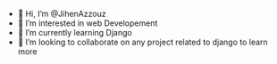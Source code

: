 - 👋 Hi, I’m @JihenAzzouz
- 👀 I’m interested in web Developement
- 🌱 I’m currently learning Django
- 💞️ I’m looking to collaborate on any project related to django to learn more


<!---
JihenAzzouz/JihenAzzouz is a ✨ special ✨ repository because its `README.md` (this file) appears on your GitHub profile.
You can click the Preview link to take a look at your changes.
--->
